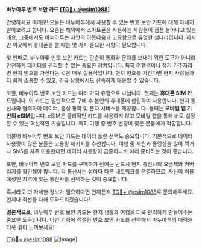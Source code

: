 **바누아투 번호 보안 카드 [[TG💪+ @esim1088](https://t.me/s/esim1088)]**

안녕하세요 여러분! 오늘은 바누아투에서 사용할 수 있는 번호 보안 카드에 대해 자세히 알아보려고 합니다. 요즘은 해외에서 스마트폰을 사용하는 사람들이 점점 늘어나고 있는데요, 그중에서도 바누아투는 자연의 아름다움과 고요함으로 유명한 섬나라입니다. 하지만 이곳에서 휴대폰을 쓸 때는 몇 가지 중요한 사항이 필요합니다.

첫 번째로, 바누아투 번호 보안 카드는 단순히 통화와 문자를 보내기 위한 도구가 아니라 안전하게 데이터를 관리할 수 있는 중요한 장치입니다. 특히 여행객이나 장기 거주자라면 현지 번호를 가진다는 것은 매우 실용적입니다. 현지 번호를 가진다면 현지 사람들과 더 쉽게 소통할 수 있고, 긴급 상황에서도 신속하게 대응할 수 있습니다.

또한, 바누아투 번호 보안 카드는 여러 가지 유형으로 나뉩니다. 첫째는 **휴대폰 SIM 카드**입니다. 이 카드는 일반적으로 구매 후 본인의 휴대폰에 삽입하여 사용합니다. 현지 통신사와 협력하여 데이터, 음성 통화 및 문자 서비스를 제공합니다. 둘째는 **모바일 앱 기반의 eSIM**입니다. eSIM은 물리적인 카드를 사용하지 않고 모바일 앱을 통해 바로 설정할 수 있는 혁신적인 기술입니다. 특히 여행 중 번호 변경이 잦은 분들에게 적합합니다.

더불어 바누아투 번호 보안 카드는 데이터 플랜 선택도 중요합니다. 기본적으로 데이터 사용량이 많은 분들은 고용량 패키지를 추천합니다. 여행 중 사진과 동영상을 많이 찍거나 SNS를 자주 이용한다면 데이터 사용량이 급증하니까 미리 준비하는 것이 좋습니다.

또한, 바누아투 번호 보안 카드를 구매하기 전에는 반드시 현지 통신사의 요금제와 커버리지를 확인해야 합니다. 각 통신사는 섬마다 다른 네트워크를 운영하므로, 자신이 머물 예정인 지역에 맞는 통신사를 선택하는 것이 중요합니다.

혹시라도 더 자세한 정보가 필요하다면 언제든지 [TG💪+ @esim1088](https://t.me/s/esim1088)로 문의해주세요. 언제나 최선을 다해 도와드리겠습니다!

**결론적으로**, 바누아투 번호 보안 카드는 현지 생활과 여행을 더욱 편리하게 만들어주는 중요한 도구입니다. 이번 기회에 적절한 번호 보안 카드를 선택해서 바누아투의 매력을 더욱 깊이 느껴보세요!

[[TG💪+ @esim1088](https://t.me/s/esim1088) ![Image](https://i.postimg.cc/Y0z9fWf4/image.png)]